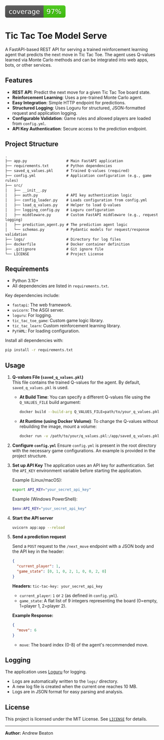 
![Coverage](/coverage.svg)
# Tic Tac Toe Model Serve

A FastAPI-based REST API for serving a trained reinforcement learning agent that predicts the next move in Tic Tac Toe. The agent uses Q-values learned via Monte Carlo methods and can be integrated into web apps, bots, or other services.

## Features

- **REST API**: Predict the next move for a given Tic Tac Toe board state.
- **Reinforcement Learning**: Uses a pre-trained Monte Carlo agent.
- **Easy Integration**: Simple HTTP endpoint for predictions.
- **Structured Logging**: Uses Loguru for structured, JSON-formatted request and application logging.
- **Configurable Validation**: Game rules and allowed players are loaded from `config.yml`.
- **API Key Authentication**: Secure access to the prediction endpoint.

## Project Structure

```
.
├── app.py                  # Main FastAPI application
├── requirements.txt        # Python dependencies
├── saved_q_values.pkl      # Trained Q-values (required)
├── config.yml              # Application configuration (e.g., game rules)
├── src/
│   ├── __init__.py
│   ├── auth.py             # API key authentication logic
│   ├── config_loader.py    # Loads configuration from config.yml
│   ├── load_q_values.py    # Helper to load Q-values
│   ├── logging_config.py   # Loguru configuration
│   ├── middleware.py       # Custom FastAPI middleware (e.g., request logging)
│   ├── prediction_agent.py # The prediction agent logic
│   └── schemas.py          # Pydantic models for request/response validation
├── logs/                   # Directory for log files
├── dockerfile              # Docker container definition
├── .gitignore              # Git ignore file
└── LICENSE                 # Project License
```

## Requirements

- Python 3.10+
- All dependencies are listed in `requirements.txt`.

Key dependencies include:
- `fastapi`: The web framework.
- `uvicorn`: The ASGI server.
- `loguru`: For logging.
- `tic_tac_toe_game`: Custom game logic library.
- `tic_tac_learn`: Custom reinforcement learning library.
- `PyYAML`: For loading configuration.

Install all dependencies with:

```sh
pip install -r requirements.txt
```

## Usage

1.  **Q-values File (`saved_q_values.pkl`)**  
    This file contains the trained Q-values for the agent. By default, `saved_q_values.pkl` is used.

    -   **At Build Time**: You can specify a different Q-values file using the `Q_VALUES_FILE` build argument:
        ```bash
        docker build --build-arg Q_VALUES_FILE=path/to/your_q_values.pkl -t my_app .
        ```
    -   **At Runtime (using Docker Volume)**: To change the Q-values without rebuilding the image, mount a volume:
        ```bash
        docker run -v /path/to/your/q_values.pkl:/app/saved_q_values.pkl my_app
        ```

2.  **Configure `config.yml`**
    Ensure `config.yml` is present in the root directory with the necessary game configurations. An example is provided in the project structure.

3.  **Set up API Key**
    The application uses an API key for authentication. Set the `API_KEY` environment variable before starting the application.

    Example (Linux/macOS):
    ```bash
    export API_KEY="your_secret_api_key"
    ```
    Example (Windows PowerShell):
    ```powershell
    $env:API_KEY="your_secret_api_key"
    ```

4.  **Start the API server**

    ```sh
    uvicorn app:app --reload
    ```

5.  **Send a prediction request**

    Send a `POST` request to the `/next_move` endpoint with a JSON body and the API key in the header:

    ```json
    {
      "current_player": 1,
      "game_state": [0, 1, 0, 2, 1, 0, 0, 2, 0]
    }
    ```

    **Headers:**
    `tic-tac-key: your_secret_api_key`

    -   `current_player`: `1` or `2` (as defined in `config.yml`).
    -   `game_state`: A flat list of 9 integers representing the board (0=empty, 1=player 1, 2=player 2).

    **Example Response:**

    ```json
    {
      "move": 6
    }
    ```

    -   `move`: The board index (0-8) of the agent's recommended move.

## Logging

The application uses [Loguru](https://loguru.readthedocs.io/en/stable/) for logging.
- Logs are automatically written to the `logs/` directory.
- A new log file is created when the current one reaches 10 MB.
- Logs are in JSON format for easy parsing and analysis.

## License

This project is licensed under the MIT License. See [`LICENSE`](LICENSE) for details.

---

**Author:** Andrew Beaton
